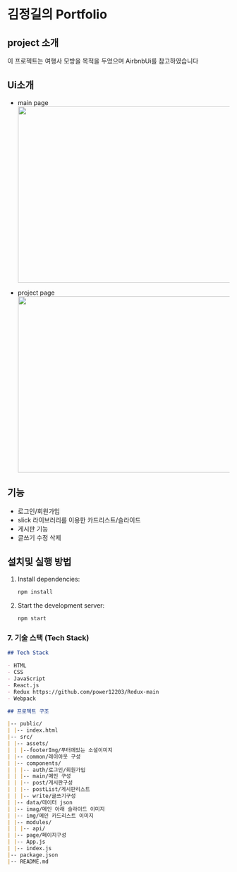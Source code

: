 # 김정길의 Portfolio

## project 소개

이 프로젝트는 여행사 모방을 목적을 두었으며 AirbnbUi를 참고하였습니다

## Ui소개

- main page
  <img src="https://github.com/power12203/popol/assets/160206287/9798becf-df75-4e2a-8dee-fed13f7bac69 " width="600" height="400"/>

- project page
  <img src="https://github.com/power12203/popol/assets/160206287/74bb72ce-54d1-46d9-9e9e-9aa791343eb4" width="600" height="400"/>

## 기능

- 로그인/회원가입
- slick 라이브러리를 이용한 카드리스트/슬라이드
- 게시판 기능
- 글쓰기 수정 삭제

## 설치및 실행 방법

1. Install dependencies:
   ```bash
   npm install
   ```
2. Start the development server:
   ```bash
   npm start
   ```

### 7. 기술 스택 (Tech Stack)

```markdown
## Tech Stack

- HTML
- CSS
- JavaScript
- React.js
- Redux https://github.com/power12203/Redux-main
- Webpack
```

```markdown
## 프로젝트 구조

|-- public/
| |-- index.html
|-- src/
| |-- assets/
| | |--footerImg/푸터에있는 소셜이미지
| |-- common/레이아웃 구성
| |-- components/
| | |-- auth/로그인/회원가입
| | |-- main/메인 구성
| | |-- post/게시판구성
| | |-- postList/게시판리스트
| | |-- write/글쓰기구성
| |-- data/데이터 json
| |-- imag/메인 아래 슬라이드 이미지
| |-- img/메인 카드리스트 이미지
| |-- modules/
| | |-- api/
| |-- page/페이지구성
| |-- App.js
| |-- index.js
|-- package.json
|-- README.md
```
